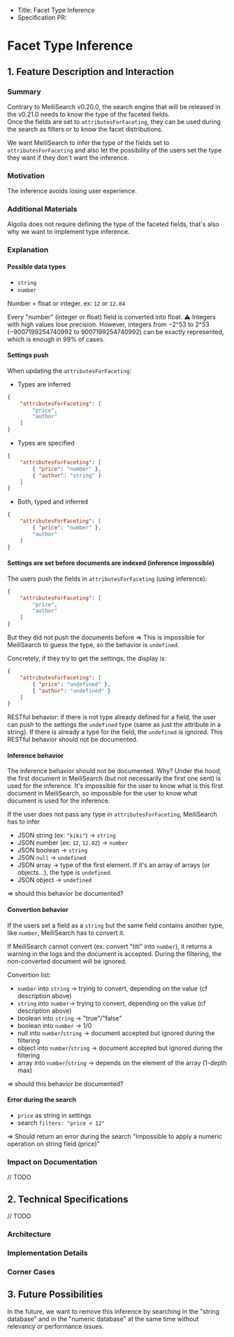 - Title: Facet Type Inference
- Specification PR:

# Facet Type Inference

## 1. Feature Description and Interaction

### Summary

Contrary to MeiliSearch v0.20.0, the search engine that will be released in the v0.21.0 needs to know the type of the faceted fields.<br>
Once the fields are set to `attributesForFaceting`, they can be used during the search as filters or to know the facet distributions.

We want MeiliSearch to infer the type of the fields set to `attributesForFaceting` and also let the possibility of the users set the type they want if they don't want the inference.

### Motivation

The inference avoids losing user experience.

### Additional Materials

Algolia does not require defining the type of the faceted fields, that's also why we want to implement type inference.

### Explanation

#### Possible data types

- `string`
- `number`

Number = float or integer.
ex: `12` or `12.04`

Every "number" (integer or float) field is converted into float.
⚠️ Integers with high values lose precision. However, integers from −2^53 to 2^53 (−9007199254740992 to 9007199254740992) can be exactly represented, which is enough in 99% of cases.

#### Settings push

When updating the `attributesForFaceting`:

- Types are inferred

```json
{
    "attributesForFaceting": [
        "price",
        "author"
    ]
}
```

- Types are specified

```json
{
    "attributesForFaceting": [
        { "price": "number" },
        { "author": "string" }
    ]
}
```

- Both, typed and inferred

```json
{
    "attributesForFaceting": [
        { "price": "number" },
        "author"
    ]
}
```

#### Settings are set before documents are indexed (inference impossible)

The users push the fields in `attributesForFaceting` (using inference):

```json
{
    "attributesForFaceting": [
        "price",
        "author"
    ]
}
```

But they did not push the documents before => This is impossible for MeiliSearch to guess the type, so the behavior is `undefined`.

Concretely, if they try to get the settings, the display is:

```json
{
    "attributesForFaceting": [
        { "price": "undefined" },
        { "author": "undefined" }
    ]
}
```

RESTful behavior: if there is not type already defined for a field, the user can push to the settings the `undefined` type (same as just the attribute in a string). If there is already a type for the field, the `undefined` is ignored.
This RESTful behavior should not be documented.

#### Inference behavior

The inference behavior should not be documented. Why? Under the hood, the first document in MeiliSearch (but not necessarily the first one sent) is used for the inference. It's impossible for the user to know what is this first document in MeiliSearch, so impossible for the user to know what document is used for the inference.

If the user does not pass any type in `attributesForFaceting`, MeiliSearch has to infer

- JSON string (ex: `"kiki"`) -> `string`
- JSON number (ex: `12`, `12.02`) -> `number`
- JSON boolean -> `string`
- JSON `null` -> `undefined`
- JSON array -> type of the first element. If it's an array of arrays (or objects...), the type is `undefined`.
- JSON object -> `undefined`

=> should this behavior be documented?

#### Convertion behavior

If the users set a field as a `string` but the same field contains another type, like `number`, MeiliSearch has to convert it.

If MeiliSearch cannot convert (ex: convert "titi" into `number`), it returns a warning in the logs and the document is accepted. During the filtering, the non-converted document will be ignored.

Convertion list:

- `number` into `string` -> trying to convert, depending on the value (cf description above)
- `string` into `number`-> trying to convert, depending on the value (cf description above)
- boolean into `string` -> "true"/"false"
- boolean into `number` -> 1/0
- null into `number`/`string` -> document accepted but ignored during the filtering
- object into `number`/`string` -> document accepted but ignored during the filtering
- array into `number`/`string` -> depends on the element of the array (1-depth max)

=> should this behavior be documented?

#### Error during the search

- `price` as string in settings
- search `filters: "price < 12"`

=> Should return an error during the search "Impossible to apply a numeric operation on string field (price)"

### Impact on Documentation

// TODO

## 2. Technical Specifications

// TODO

### Architecture
### Implementation Details
### Corner Cases

## 3. Future Possibilities

In the future, we want to remove this inference by searching in the "string database" and in the "numeric database" at the same time without relevancy or performance issues.
